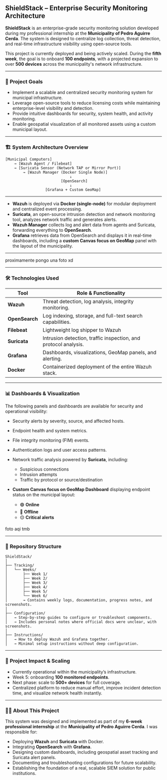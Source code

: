 ## **ShieldStack – Enterprise Security Monitoring Architecture**

**ShieldStack** is an enterprise-grade security monitoring solution developed during my professional internship at the **Municipality of Pedro Aguirre Cerda**. The system is designed to centralize log collection, threat detection, and real-time infrastructure visibility using open-source tools.

This project is currently deployed and being actively scaled. During the **fifth week**, the goal is to onboard **100 endpoints**, with a projected expansion to over **500 devices** across the municipality's network infrastructure.

---

### 📌 **Project Goals**

* Implement a scalable and centralized security monitoring system for municipal infrastructure.
* Leverage open-source tools to reduce licensing costs while maintaining enterprise-level visibility and detection.
* Provide intuitive dashboards for security, system health, and activity monitoring.
* Enable geospatial visualization of all monitored assets using a custom municipal layout.

---

### 🏗️ **System Architecture Overview**

```
[Municipal Computers]
    → [Wazuh Agent / Filebeat] 
    → [Suricata Sensor (Network TAP or Mirror Port)] 
        → [Wazuh Manager (Docker Single Node)]
                             ↓
                         [OpenSearch]
                             ↓
                  [Grafana + Custom GeoMap]
```

---

* **Wazuh** is deployed via **Docker (single-node)** for modular deployment and centralized event processing.
* **Suricata**, an open-source intrusion detection and network monitoring tool, analyzes network traffic and generates alerts.
* **Wazuh Manager** collects log and alert data from agents and Suricata, forwarding everything to **OpenSearch**.
* **Grafana** retrieves data from OpenSearch and displays it in real-time dashboards, including a **custom Canvas focus on GeoMap** panel with the layout of the municipality.

---

proximamente pongo una foto xd

---

### 🛠️ **Technologies Used**

| Tool           | Role & Functionality                                            |
| -------------- | ----------------------------------------------------------------|
| **Wazuh**      | Threat detection, log analysis, integrity monitoring.           |
| **OpenSearch** | Log indexing, storage, and full-text search capabilities.       |
| **Filebeat**   | Lightweight log shipper to Wazuh                                |
| **Suricata**   | Intrusion detection, traffic inspection, and protocol analysis. |
| **Grafana**    | Dashboards, visualizations, GeoMap panels, and alerting.        |
| **Docker**     | Containerized deployment of the entire Wazuh stack.             |

---

### 📊 **Dashboards & Visualization**

The following panels and dashboards are available for security and operational visibility:

* Security alerts by severity, source, and affected hosts.
* Endpoint health and system metrics.
* File integrity monitoring (FIM) events.
* Authentication logs and user access patterns.
* Network traffic analysis powered by **Suricata**, including:
  
  * Suspicious connections
  * Intrusion attempts
  * Traffic by protocol or source/destination
  
* **Custom Canvas focus on GeoMap Dashboard** displaying endpoint status on the municipal layout:
  
  * 🟢 **Online**
  * 🔴 **Offline**
  * 🟡 **Critical alerts**

 foto aqi tmb

---

### 📁 **Repository Structure**

```
ShieldStack/
│
├── Tracking/
│   └── Weeks/
│       ├── Week 1/
│       ├── Week 2/
│       ├── Week 3/
│       ├── Week 4/
│       ├── Week 5/
│       └── Week 6/
│       → Contains weekly logs, documentation, progress notes, and screenshots.
│
├── Configuration/
│   → Step-by-step guides to configure or troubleshoot components.
│   → Includes personal notes where official docs were unclear, with screenshots.
│
├── Instructions/
│   → How to deploy Wazuh and Grafana together.
│   → Minimal setup instructions without deep configuration.
```

---

### 🚀 **Project Impact & Scaling**

* Currently operational within the municipality’s infrastructure.
* Week 5: onboarding **100 monitored endpoints**.
* Next phase: scale to **500+ devices** for full coverage.
* Centralized platform to reduce manual effort, improve incident detection time, and visualize network health instantly.

---

### 👨‍💻 **About This Project**

This system was designed and implemented as part of my **6-week professional internship** at the **Municipality of Pedro Aguirre Cerda**. I was responsible for:

* Deploying **Wazuh** and **Suricata** with Docker.
* Integrating **OpenSearch** with **Grafana**.
* Designing custom dashboards, including geospatial asset tracking and Suricata alert panels.
* Documenting and troubleshooting configurations for future scalability.
* Establishing the foundation of a real, scalable SIEM solution for public institutions.




